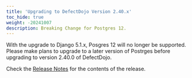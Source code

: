 ```yaml
---
title: 'Upgrading to DefectDojo Version 2.40.x'
toc_hide: true
weight: -20241007
description: Breaking Change for Postgres 12.
---
```

With the upgrade to Django 5.1.x, Posgres 12 will no longer be supported. Please make plans to upgrade to a later version of Postrges before upgrading to version 2.40.0 of DefectDojo. 

Check the [Release Notes](https://github.com/DefectDojo/django-DefectDojo/releases/tag/2.40.0) for the contents of the release.
